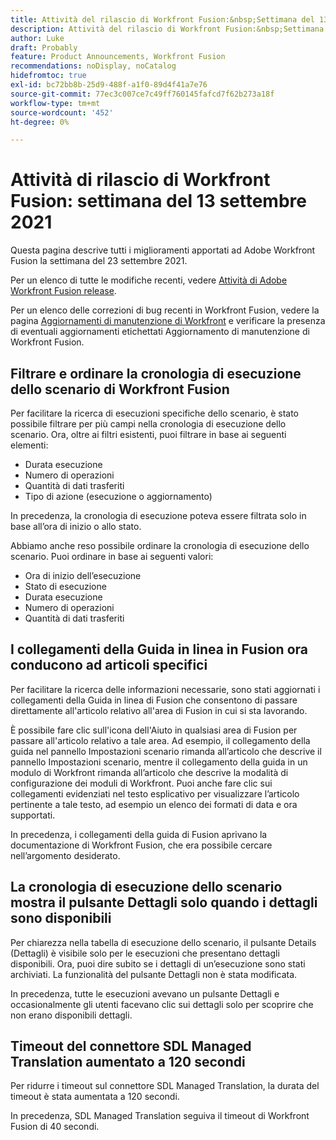 ```yaml
---
title: Attività del rilascio di Workfront Fusion:&nbsp;Settimana del 13 settembre 2021
description: Attività del rilascio di Workfront Fusion:&nbsp;Settimana del 13 settembre 2021
author: Luke
draft: Probably
feature: Product Announcements, Workfront Fusion
recommendations: noDisplay, noCatalog
hidefromtoc: true
exl-id: bc72bb8b-25d9-488f-a1f0-89d4f41a7e76
source-git-commit: 77ec3c007ce7c49ff760145fafcd7f62b273a18f
workflow-type: tm+mt
source-wordcount: '452'
ht-degree: 0%

---
```


# Attività di rilascio di Workfront Fusion: settimana del 13 settembre 2021

Questa pagina descrive tutti i miglioramenti apportati ad Adobe Workfront Fusion la settimana del 23 settembre 2021.

Per un elenco di tutte le modifiche recenti, vedere [Attività di Adobe Workfront Fusion release](/help/workfront-fusion/fusion-product-releases/fusion-release-activity.md).

Per un elenco delle correzioni di bug recenti in Workfront Fusion, vedere la pagina [Aggiornamenti di manutenzione di Workfront](https://experienceleague.adobe.com/docs/workfront-known-issues/releases/current-updates.html) e verificare la presenza di eventuali aggiornamenti etichettati Aggiornamento di manutenzione di Workfront Fusion.

## Filtrare e ordinare la cronologia di esecuzione dello scenario di Workfront Fusion

Per facilitare la ricerca di esecuzioni specifiche dello scenario, è stato possibile filtrare per più campi nella cronologia di esecuzione dello scenario. Ora, oltre ai filtri esistenti, puoi filtrare in base ai seguenti elementi:

* Durata esecuzione
* Numero di operazioni
* Quantità di dati trasferiti
* Tipo di azione (esecuzione o aggiornamento)

In precedenza, la cronologia di esecuzione poteva essere filtrata solo in base all’ora di inizio o allo stato.

Abbiamo anche reso possibile ordinare la cronologia di esecuzione dello scenario. Puoi ordinare in base ai seguenti valori:

* Ora di inizio dell’esecuzione
* Stato di esecuzione
* Durata esecuzione
* Numero di operazioni
* Quantità di dati trasferiti


## I collegamenti della Guida in linea in Fusion ora conducono ad articoli specifici

Per facilitare la ricerca delle informazioni necessarie, sono stati aggiornati i collegamenti della Guida in linea di Fusion che consentono di passare direttamente all&#39;articolo relativo all&#39;area di Fusion in cui si sta lavorando.

È possibile fare clic sull&#39;icona dell&#39;Aiuto in qualsiasi area di Fusion per passare all&#39;articolo relativo a tale area. Ad esempio, il collegamento della guida nel pannello Impostazioni scenario rimanda all’articolo che descrive il pannello Impostazioni scenario, mentre il collegamento della guida in un modulo di Workfront rimanda all’articolo che descrive la modalità di configurazione dei moduli di Workfront. Puoi anche fare clic sui collegamenti evidenziati nel testo esplicativo per visualizzare l’articolo pertinente a tale testo, ad esempio un elenco dei formati di data e ora supportati.

In precedenza, i collegamenti della guida di Fusion aprivano la documentazione di Workfront Fusion, che era possibile cercare nell’argomento desiderato.

## La cronologia di esecuzione dello scenario mostra il pulsante Dettagli solo quando i dettagli sono disponibili

Per chiarezza nella tabella di esecuzione dello scenario, il pulsante Details (Dettagli) è visibile solo per le esecuzioni che presentano dettagli disponibili. Ora, puoi dire subito se i dettagli di un’esecuzione sono stati archiviati. La funzionalità del pulsante Dettagli non è stata modificata.

In precedenza, tutte le esecuzioni avevano un pulsante Dettagli e occasionalmente gli utenti facevano clic sui dettagli solo per scoprire che non erano disponibili dettagli.


## Timeout del connettore SDL Managed Translation aumentato a 120 secondi

Per ridurre i timeout sul connettore SDL Managed Translation, la durata del timeout è stata aumentata a 120 secondi.

In precedenza, SDL Managed Translation seguiva il timeout di Workfront Fusion di 40 secondi.
